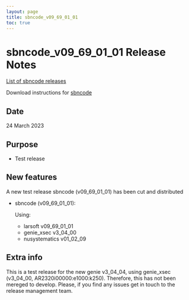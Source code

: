 ```yaml
---
layout: page
title: sbncode_v09_69_01_01
toc: true
---
```


sbncode_v09_69_01_01 Release Notes
=======================================================================================

[List of sbncode releases](https://sbnsoftware.github.io/AnalysisInfrastructure/ReleaseManagement/Releases/List_of_SBN_code_releases)

Download instructions for [sbncode]()

Date
---------------------------------------------------
24 March 2023

Purpose
---------------------------------------------------
* Test release

New features
---------------------------------------------------
A new test release sbncode (v09_69_01_01)  has been cut and distributed

* sbncode (v09_69_01_01):
  
  Using:
  * larsoft                 v09_69_01_01 
  * genie_xsec              v3_04_00
  * nusystematics           v01_02_09
 
 

Extra info
---------------------------------------------------
This is a test release for the new genie v3_04_04, using genie_xsec (v3_04_00, AR2320i00000:e1000:k250). Therefore, this has not been mereged to develop. 
Please, if you find any issues get in touch to the release management team.

